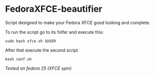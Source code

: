 # FedoraXFCE-beautifier
Script designed to make your Fedora XFCE good looking and complete.

To run the script go to its folfer and execute this:

 `sudo bash xfce.sh $USER`
 
 After that execute the second script
 
 `bash conf.sh`
 

*Tested on fedora 25 (XFCE spin)*
